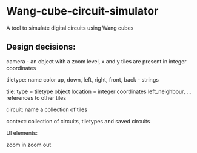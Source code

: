 # Wang-cube-circuit-simulator


A tool to simulate digital circuits using Wang cubes

## Design decisions:

camera - an object with a zoom level, x and y
tiles are present in integer coordinates

tiletype:
name
color
up, down, left, right, front, back - strings

tile:
type = tiletype object
location = integer coordinates
left_neighbour, ... references to other tiles

circuit:
name
a collection of tiles

context:
collection of circuits, tiletypes and saved circuits

UI elements:

zoom in
zoom out
